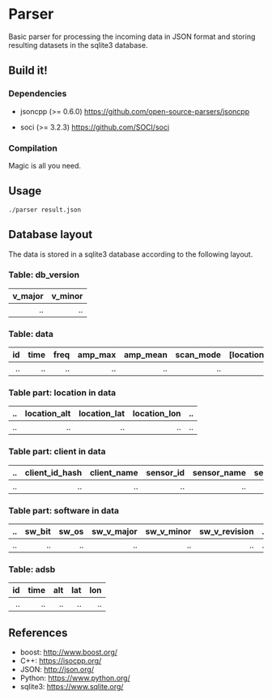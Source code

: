# Parser

Basic parser for processing the incoming data in JSON format and storing
resulting datasets in the sqlite3 database.


## Build it!


### Dependencies

* jsoncpp (>= 0.6.0)
  https://github.com/open-source-parsers/jsoncpp

* soci (>= 3.2.3)
  https://github.com/SOCI/soci


### Compilation

  Magic is all you need.

## Usage

```Shell
./parser result.json
```


## Database layout

The data is stored in a sqlite3 database according to the following layout.


### Table: db_version

| v_major | v_minor |
|--------:|--------:|
|      .. |      .. |


### Table: data

| id | time | freq | amp_max | amp_mean | scan_mode | [location] | [client] | [software] |
|---:|-----:|-----:|--------:|---------:|----------:|-----------:|---------:|-----------:|
| .. |   .. |   .. |      .. |       .. |        .. |         .. |       .. |         .. |


### Table part: location in data

| .. | location_alt | location_lat | location_lon | .. |
|---:|-------------:|-------------:|-------------:|---:|
| .. |           .. |           .. |           .. | .. |


### Table part: client in data

| .. | client_id_hash | client_name | sensor_id | sensor_name | sensor_antenna | sensor_ppm | wu | url | .. |
|---:|---------------:|------------:|----------:|------------:|---------------:|-----------:|---:|----:|---:|
| .. |             .. |          .. |        .. |          .. |             .. |         .. | .. |  .. | .. |


### Table part: software in data

| .. | sw_bit | sw_os | sw_v_major | sw_v_minor | sw_v_revision | .. |
|---:|-------:|------:|-----------:|-----------:|--------------:|---:|
| .. |     .. |    .. |         .. |         .. |            .. | .. |


### Table: adsb

| id | time | alt | lat | lon |
|---:|-----:|----:|----:|----:|
| .. |   .. |  .. |  .. |  .. |


## References

* boost: http://www.boost.org/
* C++: https://isocpp.org/
* JSON: http://json.org/
* Python: https://www.python.org/
* sqlite3: https://www.sqlite.org/

